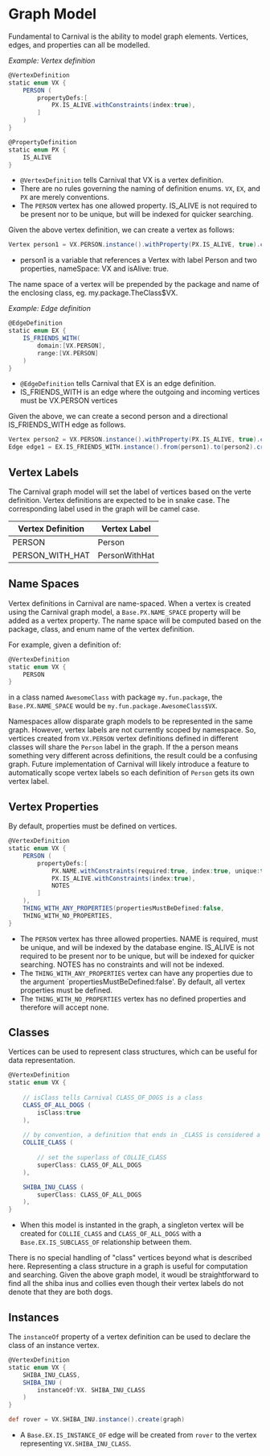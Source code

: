 # Graph Model

Fundamental to Carnival is the ability to model graph elements. Vertices, edges, and properties can all be modelled.

_Example: Vertex definition_

```groovy
@VertexDefinition
static enum VX {
    PERSON (
        propertyDefs:[
            PX.IS_ALIVE.withConstraints(index:true),
        ]
    )
}

@PropertyDefinition
static enum PX {
    IS_ALIVE
}
```

- `@VertexDefinition` tells Carnival that VX is a vertex definition.
- There are no rules governing the naming of definition enums. `VX`, `EX`, and `PX` are merely conventions.
- The `PERSON` vertex has one allowed property.  IS_ALIVE is not required to be present nor to be unique, but will be indexed for quicker searching.

Given the above vertex definition, we can create a vertex as follows:

```groovy
Vertex person1 = VX.PERSON.instance().withProperty(PX.IS_ALIVE, true).create(graph)
```

- person1 is a variable that references a Vertex with label Person and two properties, nameSpace: VX and isAlive: true.

The name space of a vertex will be prepended by the package and name of the enclosing class, eg. my.package.TheClass$VX.

_Example: Edge definition_

```groovy
@EdgeDefinition
static enum EX {
    IS_FRIENDS_WITH(
        domain:[VX.PERSON],
        range:[VX.PERSON]
    )
}
```

- `@EdgeDefinition` tells Carnival that EX is an edge definition.
- IS_FRIENDS_WITH is an edge where the outgoing and incoming vertices must be VX.PERSON vertices

Given the above, we can create a second person and a directional IS_FRIENDS_WITH edge as follows.

```groovy
Vertex person2 = VX.PERSON.instance().withProperty(PX.IS_ALIVE, true).create(graph)
Edge edge1 = EX.IS_FRIENDS_WITH.instance().from(person1).to(person2).create()
```

## Vertex Labels
The Carnival graph model will set the label of vertices based on the verte definition.  Vertex definitions are expected to be in snake case.  The corresponding label used in the graph will be camel case.

Vertex Definition | Vertex Label
--- | ---
PERSON | Person
PERSON\_WITH\_HAT | PersonWithHat

## Name Spaces
Vertex definitions in Carnival are name-spaced.  When a vertex is created using the Carnival graph model, a `Base.PX.NAME_SPACE` property will be added as a vertex property.  The name space will be computed based on the package, class, and enum name of the vertex definition. 

For example, given a definition of:

```groovy
@VertexDefinition
static enum VX {
    PERSON
}
```
in a class named `AwesomeClass` with package `my.fun.package`, the `Base.PX.NAME_SPACE` would be `my.fun.package.AwesomeClass$VX`.

Namespaces allow disparate graph models to be represented in the same graph.  However, vertex labels are not currently scoped by namespace.  So, vertices created from `VX.PERSON` vertex definitions defined in different classes will share the `Person` label in the graph.  If the a person means something very different across definitions, the result could be a confusing graph.  Future implementation of Carnival will likely introduce a feature to automatically scope vertex labels so each definition of `Person` gets its own vertex label.

## Vertex Properties
By default, properties must be defined on vertices.

```groovy
@VertexDefinition
static enum VX {
    PERSON (
        propertyDefs:[
            PX.NAME.withConstraints(required:true, index:true, unique:true),
            PX.IS_ALIVE.withConstraints(index:true),
            NOTES
        ]
    ),
    THING_WITH_ANY_PROPERTIES(propertiesMustBeDefined:false,
    THING_WITH_NO_PROPERTIES,
}
```
- The `PERSON` vertex has three allowed properties.  NAME is required, must be unique, and will be indexed by the database engine.  IS_ALIVE is not required to be present nor to be unique, but will be indexed for quicker searching.  NOTES has no constraints and will not be indexed.
- The `THING_WITH_ANY_PROPERTIES` vertex can have any properties due to the argument `propertiesMustBeDefined:false'.  By default, all vertex properties must be defined.
- The `THING_WITH_NO_PROPERTIES` vertex has no defined properties and therefore will accept none.

## Classes
Vertices can be used to represent class structures, which can be useful for data representation.  

```groovy
@VertexDefinition
static enum VX {
    
    // isClass tells Carnival CLASS_OF_DOGS is a class
    CLASS_OF_ALL_DOGS (
        isClass:true
    ),
    
    // by convention, a definition that ends in _CLASS is considered a class
    COLLIE_CLASS (
        
        // set the superlass of COLLIE_CLASS
        superClass: CLASS_OF_ALL_DOGS
    ),

    SHIBA_INU_CLASS (
        superClass: CLASS_OF_ALL_DOGS
    ),
}
```
- When this model is instanted in the graph, a singleton vertex will be created for `COLLIE_CLASS` and `CLASS_OF_ALL_DOGS` with a `Base.EX.IS_SUBCLASS_OF` relationship between them.

There is no special handling of "class" vertices beyond what is described here.  Representing a class structure in a graph is useful for computation and searching.  Given the above graph model, it woudl be straightforward to find all the shiba inus and collies even though their vertex labels do not denote that they are both dogs.  


## Instances
The `instanceOf` property of a vertex definition can be used to declare the class of an instance vertex.

```groovy
@VertexDefinition
static enum VX {    
    SHIBA_INU_CLASS,
    SHIBA_INU (
        instanceOf:VX. SHIBA_INU_CLASS
    )
}

def rover = VX.SHIBA_INU.instance().create(graph)
```
- A `Base.EX.IS_INSTANCE_OF` edge will be created from `rover` to the vertex representing `VX.SHIBA_INU_CLASS`.

